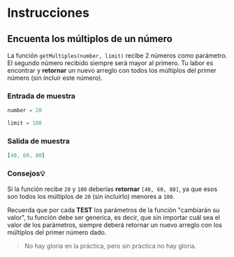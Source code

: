 # Instrucciones

## Encuenta los múltiplos de un número

La función `getMultiples(number, limit)` recibe 2 números como parámetro. El segundo número recibido siempre será mayor al primero. Tu labor es encontrar y **retornar** un nuevo arreglo con todos los múltiplos del primer número (sin incluir este número).

### Entrada de muestra

```javascript
number = 20

limit = 100
```

### Salida de muestra

```javascript
[40, 60, 80]
```


### Consejos💡
Si la función recibe `20` y `100` deberías **retornar** `[40, 60, 80]`, ya que esos son todos los múltiplos de `20` (sin incluirlo) menores a `100`.

Recuerda que por cada **TEST** los parámetros de la función "cambiarán su valor", tu función debe ser generica, es decir, que sin importar cuál sea el valor de los parámetros, siempre deberá retornar un nuevo arreglo con los múltiplos del primer número dado.

> No hay gloria en la práctica, pero sin práctica no hay gloria. 